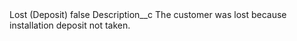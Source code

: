 <?xml version="1.0" encoding="UTF-8"?>
<CustomMetadata xmlns="http://soap.sforce.com/2006/04/metadata" xmlns:xsi="http://www.w3.org/2001/XMLSchema-instance" xmlns:xsd="http://www.w3.org/2001/XMLSchema">
    <label>Lost (Deposit)</label>
    <protected>false</protected>
    <values>
        <field>Description__c</field>
        <value xsi:type="xsd:string">The customer was lost because installation deposit not taken.</value>
    </values>
</CustomMetadata>
